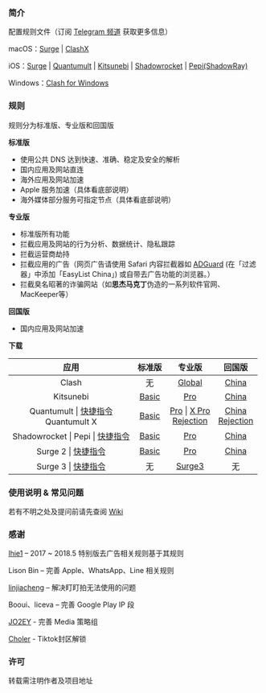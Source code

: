 ### 简介

配置规则文件（订阅 [Telegram 频道](https://t.me/DivineEngine_Profiles) 获取更多信息）

macOS：[Surge](https://nssurge.com/) | [ClashX](https://github.com/yichengchen/clashX)

iOS：[Surge](https://itunes.apple.com/app/apple-store/id1329879957?mt=8) | [Quantumult](https://itunes.apple.com/app/apple-store/id1252015438?mt=8) | [Kitsunebi](https://itunes.apple.com/app/apple-store/id1446584073?mt=8) | [Shadowrocket](https://itunes.apple.com/app/apple-store/id932747118?mt=8) | [Pepi(ShadowRay)](https://itunes.apple.com/app/apple-store/id1283082051?mt=8) 

Windows：[Clash for Windows](https://github.com/Fndroid/clash_for_windows_pkg)

### 规则

规则分为标准版、专业版和回国版

**标准版**

- 使用公共 DNS 达到快速、准确、稳定及安全的解析
- 国内应用及网站直连
- 海外应用及网站加速
- Apple 服务加速（具体看底部说明）
- 海外媒体部分服务可指定节点（具体看底部说明）

**专业版**

- 标准版所有功能
- 拦截应用及网站的行为分析、数据统计、隐私跟踪
- 拦截运营商劫持
- 拦截应用的广告（网页广告请使用 Safari 内容拦截器如 [ADGuard](https://itunes.apple.com/app/apple-store/id1047223162?mt=8) (在「过滤器」中添加「EasyList China」) 或自带去广告功能的浏览器。）
- 拦截臭名昭著的诈骗网站（如**思杰马克丁**伪造的一系列软件官网、MacKeeper等）

**回国版**

- 国内应用及网站加速

**下载**

|                             应用                             |                            标准版                            |                            专业版                            |                            回国版                            |
| :----------------------------------------------------------: | :----------------------------------------------------------: | :----------------------------------------------------------: | :----------------------------------------------------------: |
|                            Clash                             |                              无                              | [Global](https://raw.githubusercontent.com/ConnersHua/onlycup/kx/Clash/Global.yml) | [China](https://raw.githubusercontent.com/onlycup/kx/master/Clash/China.yml) |
|                          Kitsunebi                           | [Basic](https://raw.githubusercontent.com/onlycup/kx/master/Kitsunebi/Basic.conf) | [Pro](https://raw.githubusercontent.com/onlycup/kx/master/Kitsunebi/Pro.conf) | [China](https://raw.githubusercontent.com/onlycup/kx/master/Kitsunebi/China.conf) |
| Quantumult \| [快捷指令](https://www.icloud.com/shortcuts/44f0cffd3ddf422ea28fb94380cec417)<br />Quantumult X | [Basic](https://raw.githubusercontent.com/onlycup/kx/master/Quantumult/Basic.conf) | [Pro](https://raw.githubusercontent.com/onlycup/kx/master/Quantumult/Pro.conf) \| [X Pro](https://raw.githubusercontent.com/onlycup/kx/master/Quantumult/XPro.conf)<br />[Rejection](https://raw.githubusercontent.com/onlycup/kx/master/Quantumult/Rejection.conf) | [ China](https://raw.githubusercontent.com/onlycup/kx/master/Quantumult/China.conf)<br />[Rejection](https://raw.githubusercontent.com/onlycup/kx/master/Quantumult/Rejection.conf) |
| Shadowrocket \| Pepi \| [快捷指令](https://www.icloud.com/shortcuts/b50d84fb063e469891f8600ab089a684) | [Basic](https://raw.githubusercontent.com/onlycup/kx/master/Shadow/Basic.conf) | [Pro](https://raw.githubusercontent.com/onlycup/kx/master/Shadow/Pro.conf) | [China](https://raw.githubusercontent.com/onlycup/kx/master/Shadow/China.conf) |
| Surge 2 \| [快捷指令](https://www.icloud.com/shortcuts/244585386fef4058abc9ac4b2f47ca56) | [Basic](https://raw.githubusercontent.com/onlycup/kx/master/Surge/Basic.conf) | [Pro](https://raw.githubusercontent.com/onlycup/kx/master/Surge/Pro.conf) | [China](https://raw.githubusercontent.com/onlycup/kx/master/Surge/China.conf) |
| Surge 3 \| [快捷指令](https://www.icloud.com/shortcuts/5e2e1a366a5e457ca60170925736ba68) |                              无                              | [Surge3](https://raw.githubusercontent.com/onlycup/kx/master/Surge/Surge3.conf) |                              无                              |

### 使用说明 & 常见问题

若有不明之处及提问前请先查阅 [Wiki](https://github.com/onlycup/kx/wiki)

### 感谢

[lhie1](https://github.com/lhie1) – 2017 ~ 2018.5 特别版去广告相关规则基于其规则

Lison Bin – 完善 Apple、WhatsApp、Line 相关规则

[linjiacheng](https://github.com/linjiacheng) – 解决盯盯拍无法使用的问题

Booui、liceva – 完善 Google Play IP 段

[JO2EY](https://github.com/JO2EY) - 完善 Media 策略组

[Choler](https://github.com/Choler) - Tiktok封区解锁

### 许可

转载需注明作者及项目地址

